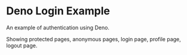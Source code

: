 # Deno Login Example

An example of authentication using Deno.

Showing protected pages, anonymous pages, login page, profile page, logout page.
